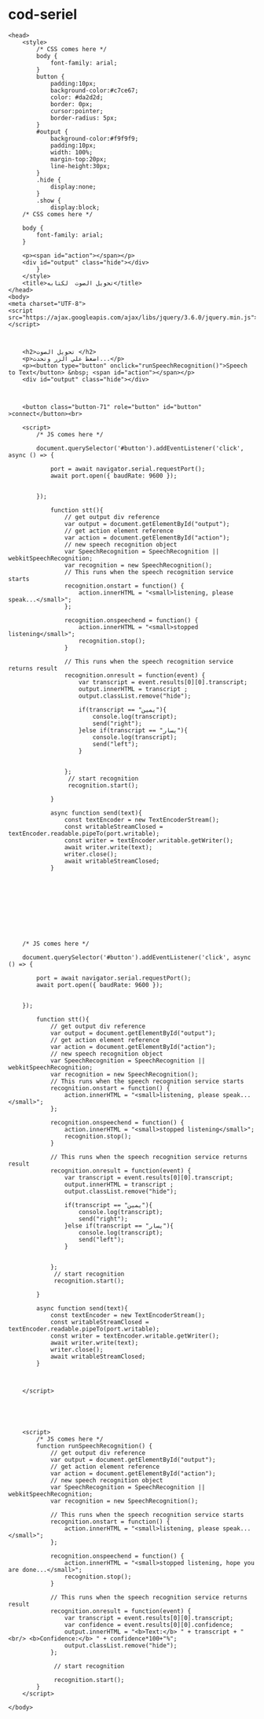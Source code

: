 # cod-seriel
<!doctype html= are>
	<head>
		<style>
			/* CSS comes here */
			body {
			    font-family: arial;
			}
			button {
			    padding:10px;
			    background-color:#c7ce67;
			    color: #da2d2d;
			    border: 0px;
			    cursor:pointer;
			    border-radius: 5px;
			}
			#output {
			    background-color:#f9f9f9;
			    padding:10px;
			    width: 100%;
			    margin-top:20px;
			    line-height:30px;
			}
			.hide {
			    display:none;
			}
			.show {
			    display:block;
		/* CSS comes here */
		
		body {
			font-family: arial;
		}

		<p><span id="action"></span></p>
		<div id="output" class="hide"></div>
			}
		</style>
		<title>تحويل الصوت  لكتابه</title>
	</head>
	<body>
	<meta charset="UTF-8">
	<script src="https://ajax.googleapis.com/ajax/libs/jquery/3.6.0/jquery.min.js"></script>
	
					

		<h2>تحويل الصوت </h2>
        <p>اضغط علي الزر وتحدث...</p>
        <p><button type="button" onclick="runSpeechRecognition()">Speech to Text</button> &nbsp; <span id="action"></span></p>
        <div id="output" class="hide"></div>
        

		
		<button class="button-71" role="button" id="button" >connect</button><br>
	
		<script>
			/* JS comes here */
	
			document.querySelector('#button').addEventListener('click', async () => {
	
				port = await navigator.serial.requestPort();
				await port.open({ baudRate: 9600 });
	
	
			});
			
				function stt(){
					// get output div reference
					var output = document.getElementById("output");
					// get action element reference
					var action = document.getElementById("action");
					// new speech recognition object
					var SpeechRecognition = SpeechRecognition || webkitSpeechRecognition;
					var recognition = new SpeechRecognition();            
					// This runs when the speech recognition service starts
					recognition.onstart = function() {
						action.innerHTML = "<small>listening, please speak...</small>";
					};
					
					recognition.onspeechend = function() {
						action.innerHTML = "<small>stopped listening</small>";
						recognition.stop();
					}
				  
					// This runs when the speech recognition service returns result
					recognition.onresult = function(event) {
						var transcript = event.results[0][0].transcript;
						output.innerHTML = transcript ;
						output.classList.remove("hide");
						
						if(transcript == "يمين"){
							console.log(transcript);
							send("right");
						}else if(transcript == "يسار"){
							console.log(transcript);
							send("left");					
						}
						
						
					};		
					 // start recognition
					 recognition.start();
		
				}		
	
				async function send(text){
					const textEncoder = new TextEncoderStream();
					const writableStreamClosed = textEncoder.readable.pipeTo(port.writable);
					const writer = textEncoder.writable.getWriter();
					await writer.write(text);
					writer.close();
					await writableStreamClosed;			
				}
				
	

	
	
		
		

		
		
		/* JS comes here */

		document.querySelector('#button').addEventListener('click', async () => {

			port = await navigator.serial.requestPort();
			await port.open({ baudRate: 9600 });


		});
		
			function stt(){
		        // get output div reference
		        var output = document.getElementById("output");
		        // get action element reference
		        var action = document.getElementById("action");
                // new speech recognition object
                var SpeechRecognition = SpeechRecognition || webkitSpeechRecognition;
                var recognition = new SpeechRecognition();            
                // This runs when the speech recognition service starts
                recognition.onstart = function() {
                    action.innerHTML = "<small>listening, please speak...</small>";
                };
                
                recognition.onspeechend = function() {
                    action.innerHTML = "<small>stopped listening</small>";
                    recognition.stop();
                }
              
                // This runs when the speech recognition service returns result
                recognition.onresult = function(event) {
                    var transcript = event.results[0][0].transcript;
                    output.innerHTML = transcript ;
                    output.classList.remove("hide");
					
					if(transcript == "يمين"){
						console.log(transcript);
						send("right");
					}else if(transcript == "يسار"){
						console.log(transcript);
						send("left");					
					}
					
					
                };		
                 // start recognition
                 recognition.start();
	
			}		

			async function send(text){
				const textEncoder = new TextEncoderStream();
				const writableStreamClosed = textEncoder.readable.pipeTo(port.writable);
				const writer = textEncoder.writable.getWriter();
				await writer.write(text);
				writer.close();
				await writableStreamClosed;			
			}



		</script>
		
	
	
	
	
		<script>
			/* JS comes here */
		    function runSpeechRecognition() {
		        // get output div reference
		        var output = document.getElementById("output");
		        // get action element reference
		        var action = document.getElementById("action");
                // new speech recognition object
                var SpeechRecognition = SpeechRecognition || webkitSpeechRecognition;
                var recognition = new SpeechRecognition();
            
                // This runs when the speech recognition service starts
                recognition.onstart = function() {
                    action.innerHTML = "<small>listening, please speak...</small>";
                };
                
                recognition.onspeechend = function() {
                    action.innerHTML = "<small>stopped listening, hope you are done...</small>";
                    recognition.stop();
                }
              
                // This runs when the speech recognition service returns result
                recognition.onresult = function(event) {
                    var transcript = event.results[0][0].transcript;
                    var confidence = event.results[0][0].confidence;
                    output.innerHTML = "<b>Text:</b> " + transcript + "<br/> <b>Confidence:</b> " + confidence*100+"%";
                    output.classList.remove("hide");
                };
              
                 // start recognition

                 recognition.start();
	        }
		</script>
<script>
	/*js comes here */
	
		
		
		document.querySelector('button').addEventListener('click', async () => {
// Prompt user to select any serial port.
const port = await navigator.serial.requestPort();
while (port.readable) {
const reader = port.readable.getReader();

try {
while (true) {
const { value, done } = await reader.read();
if (done) {
// Allow the serial port to be closed later.
reader.releaseLock();
break;
}
if (value) {
console.log(value);
}
}
} catch (error) {
// TODO: Handle non-fatal read error.
}
}const writer = port.writable.getWriter();

const data = new Uint8Array([104, 101, 108, 108, 111]); // hello
await writer.write(data);


// Allow the serial port to be closed later.
writer.releaseLock();
	  
		 

	

	

	
</script>






	</body>
</html>
